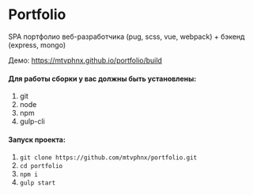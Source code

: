 # Portfolio

SPA портфолио веб-разработчика (pug, scss, vue, webpack) + бэкенд (express, mongo)

Демо: https://mtvphnx.github.io/portfolio/build

#### Для работы сборки у вас должны быть установлены:

1.  git
2.  node
3.  npm
4.  gulp-cli

#### Запуск проекта:

1.  `git clone https://github.com/mtvphnx/portfolio.git`
2.  `cd portfolio`
3.  `npm i`
4.  `gulp start`
